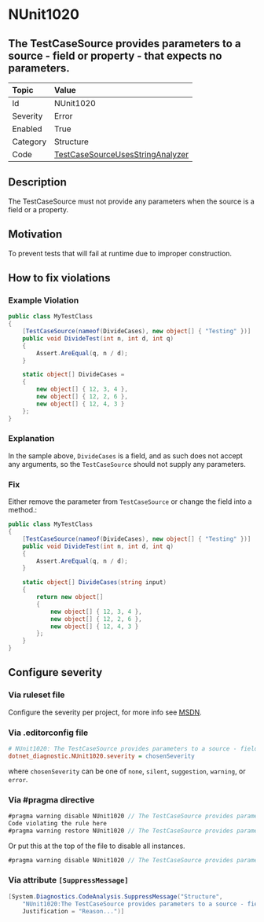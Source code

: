 # NUnit1020

## The TestCaseSource provides parameters to a source - field or property - that expects no parameters.

| Topic    | Value
| :--      | :--
| Id       | NUnit1020
| Severity | Error
| Enabled  | True
| Category | Structure
| Code     | [TestCaseSourceUsesStringAnalyzer](https://github.com/nunit/nunit.analyzers/blob/master/src/nunit.analyzers/TestCaseSourceUsage/TestCaseSourceUsesStringAnalyzer.cs)

## Description

The TestCaseSource must not provide any parameters when the source is a field or a property.

## Motivation

To prevent tests that will fail at runtime due to improper construction.

## How to fix violations

### Example Violation

```csharp
public class MyTestClass
{
    [TestCaseSource(nameof(DivideCases), new object[] { "Testing" })]
    public void DivideTest(int n, int d, int q)
    {
        Assert.AreEqual(q, n / d);
    }

    static object[] DivideCases =
    {
        new object[] { 12, 3, 4 },
        new object[] { 12, 2, 6 },
        new object[] { 12, 4, 3 }
    };
}
```

### Explanation

In the sample above, `DivideCases` is a field, and as such does not accept any arguments, so the `TestCaseSource` should not supply any parameters.

### Fix

Either remove the parameter from `TestCaseSource` or change the field into a method.:

```csharp
public class MyTestClass
{
    [TestCaseSource(nameof(DivideCases), new object[] { "Testing" })]
    public void DivideTest(int n, int d, int q)
    {
        Assert.AreEqual(q, n / d);
    }

    static object[] DivideCases(string input)
    {
        return new object[]
        {
            new object[] { 12, 3, 4 },
            new object[] { 12, 2, 6 },
            new object[] { 12, 4, 3 }
        };
    }
}
```

<!-- start generated config severity -->
## Configure severity

### Via ruleset file

Configure the severity per project, for more info see [MSDN](https://msdn.microsoft.com/en-us/library/dd264949.aspx).

### Via .editorconfig file

```ini
# NUnit1020: The TestCaseSource provides parameters to a source - field or property - that expects no parameters.
dotnet_diagnostic.NUnit1020.severity = chosenSeverity
```

where `chosenSeverity` can be one of `none`, `silent`, `suggestion`, `warning`, or `error`.

### Via #pragma directive

```csharp
#pragma warning disable NUnit1020 // The TestCaseSource provides parameters to a source - field or property - that expects no parameters.
Code violating the rule here
#pragma warning restore NUnit1020 // The TestCaseSource provides parameters to a source - field or property - that expects no parameters.
```

Or put this at the top of the file to disable all instances.

```csharp
#pragma warning disable NUnit1020 // The TestCaseSource provides parameters to a source - field or property - that expects no parameters.
```

### Via attribute `[SuppressMessage]`

```csharp
[System.Diagnostics.CodeAnalysis.SuppressMessage("Structure",
    "NUnit1020:The TestCaseSource provides parameters to a source - field or property - that expects no parameters.",
    Justification = "Reason...")]
```
<!-- end generated config severity -->
